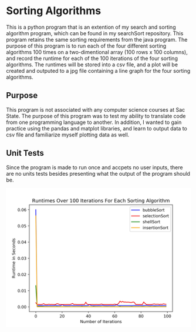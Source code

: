 # Sorting Algorithms

This is a python program that is an extention of my search and sorting algorithm program, which can be found in my searchSort repository. This program retains the same sorting requirements from the java program. The purpose of this program is to run each of the four different sorting algorithms 100 times on a two-dimentional array (100 rows x 100 columns), and record the runtime for each of the 100 iterations of the four sorting algorithms. The runtimes will be stored into a csv file, and a plot will be created and outputed to a jpg file containing a line graph for the four sorting algorithms.  

##  Purpose

This program is not associated with any computer science courses at Sac State. The purpose of this program was to test my ability to translate code from one programming language to another. In addition, I wanted to gain practice using the pandas and matplot libraries, and learn to output data to csv file and familiarize myself plotting data as well.

##  Unit Tests

Since the program is made to run once and accpets no user inputs, there are no units tests besides presenting what the output of the program should be. 

<img src="runtimes.jpg?raw=true">
